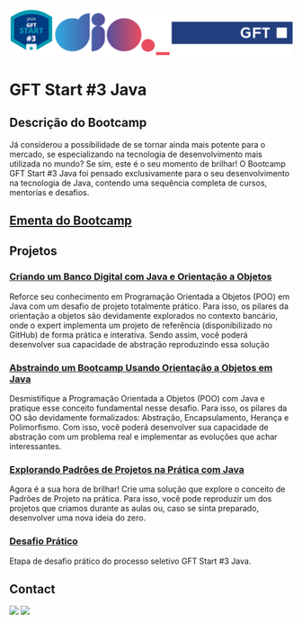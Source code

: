 <img alt="logo Bootcamp Cognizant Java Developer" src="https://github.com/joaomhernandes/DIO_Activities/blob/main/Assets/GFTJavaStart.svg" style="width: 100%, height: auto, margin-left: auto, margin-left: auto" />

# GFT Start #3 Java

## Descrição do Bootcamp

Já considerou a possibilidade de se tornar ainda mais potente para o mercado, se especializando na tecnologia de desenvolvimento mais utilizada no mundo? Se sim, este é o seu momento de brilhar! O Bootcamp GFT Start #3 Java foi pensado exclusivamente para o seu desenvolvimento na tecnologia de Java, contendo uma sequência completa de cursos, mentorias e desafios.

## [Ementa do Bootcamp](https://github.com/joaomhernandes/DIO_Activities/blob/main/Assets/ementaGFTJavaStart.md)

## Projetos

### [Criando um Banco Digital com Java e Orientação a Objetos](https://github.com/joaomhernandes/DIO_Activities/tree/main/CognizantJavaDeveloper/BancoDigital)

Reforce seu conhecimento em Programação Orientada a Objetos (POO) em Java com um desafio de projeto totalmente prático. Para isso, os pilares da orientação a objetos são devidamente explorados no contexto bancário, onde o expert implementa um projeto de referência (disponibilizado no GitHub) de forma prática e interativa. Sendo assim, você poderá desenvolver sua capacidade de abstração reproduzindo essa solução

### [Abstraindo um Bootcamp Usando Orientação a Objetos em Java](https://github.com/joaomhernandes/DIO_Activities/tree/main/GFTStart3Java/desafioDioPoo)

Desmistifique a Programação Orientada a Objetos (POO) com Java e pratique esse conceito fundamental nesse desafio. Para isso, os pilares da OO são devidamente formalizados: Abstração, Encapsulamento, Herança e Polimorfismo. Com isso, você poderá desenvolver sua capacidade de abstração com um problema real e implementar as evoluções que achar interessantes.

### [Explorando Padrões de Projetos na Prática com Java](https://github.com/joaomhernandes/DIO_Activities/tree/main/GFTStart3Java/padroesDeProjetoJava)

Agora é a sua hora de brilhar! Crie uma solução que explore o conceito de Padrões de Projeto na prática. Para isso, você pode reproduzir um dos projetos que criamos durante as aulas ou, caso se sinta preparado, desenvolver uma nova ideia do zero.

### [Desafio Prático](https://github.com/joaomhernandes/DIO_Activities/tree/main/GFTStart3Java/DesafioPraticoSelecao)

Etapa de desafio prático do processo seletivo GFT Start #3 Java.

## Contact

<a href="https://www.linkedin.com/in/joão-maurício-hernandes-carrenho/" target="_blank"><img src="https://img.shields.io/badge/-LinkedIn-%230077B5?style=for-the-badge&logo=linkedin&logoColor=white" target="_blank"></a> <a href="https://github.com/joaomhernandes" target="_blank"><img src="https://img.shields.io/github/followers/joaomhernandes?label=Joaomhernandes&style=for-the-badge" target="_blank"></a> 